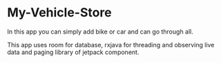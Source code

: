 # My-Vehicle-Store
In this app you can simply add bike or car and can go through all.

This app uses room for database, rxjava for threading and observing live data and paging library of jetpack component. 
